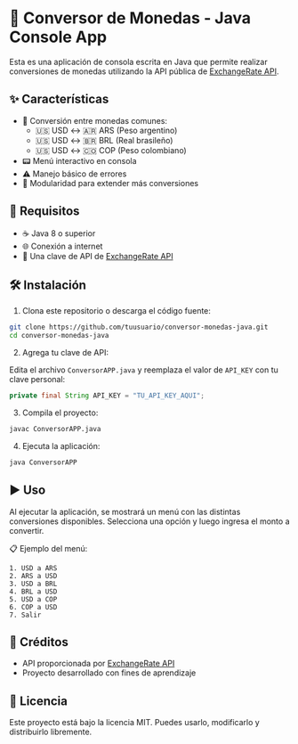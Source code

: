 # 💱 Conversor de Monedas - Java Console App

Esta es una aplicación de consola escrita en Java que permite realizar conversiones de monedas utilizando la API pública de [ExchangeRate API](https://www.exchangerate-api.com/).

## ✨ Características

- 🔁 Conversión entre monedas comunes:
  - 🇺🇸 USD ↔ 🇦🇷 ARS (Peso argentino)
  - 🇺🇸 USD ↔ 🇧🇷 BRL (Real brasileño)
  - 🇺🇸 USD ↔ 🇨🇴 COP (Peso colombiano)
- 📟 Menú interactivo en consola
- ⚠️ Manejo básico de errores
- 🔧 Modularidad para extender más conversiones

## 🧰 Requisitos

- ☕ Java 8 o superior
- 🌐 Conexión a internet
- 🔑 Una clave de API de [ExchangeRate API](https://www.exchangerate-api.com/)

## 🛠️ Instalación

1. Clona este repositorio o descarga el código fuente:

```bash
git clone https://github.com/tuusuario/conversor-monedas-java.git
cd conversor-monedas-java
```

2. Agrega tu clave de API:

Edita el archivo `ConversorAPP.java` y reemplaza el valor de `API_KEY` con tu clave personal:

```java
private final String API_KEY = "TU_API_KEY_AQUI";
```

3. Compila el proyecto:

```bash
javac ConversorAPP.java
```

4. Ejecuta la aplicación:

```bash
java ConversorAPP
```

## ▶️ Uso

Al ejecutar la aplicación, se mostrará un menú con las distintas conversiones disponibles. Selecciona una opción y luego ingresa el monto a convertir.

📋 Ejemplo del menú:

```
1. USD a ARS
2. ARS a USD
3. USD a BRL
4. BRL a USD
5. USD a COP
6. COP a USD
7. Salir
```
## 🙌 Créditos

- API proporcionada por [ExchangeRate API](https://www.exchangerate-api.com/)
- Proyecto desarrollado con fines de aprendizaje

## 📄 Licencia

Este proyecto está bajo la licencia MIT. Puedes usarlo, modificarlo y distribuirlo libremente.
